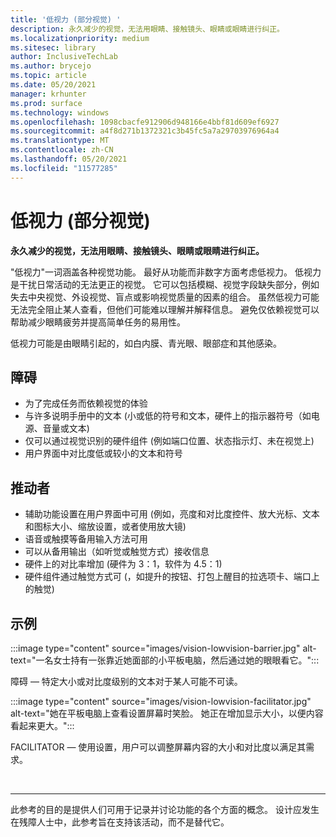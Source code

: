 ```yaml
---
title: '低视力 (部分视觉) '
description: 永久减少的视觉，无法用眼睛、接触镜头、眼睛或眼睛进行纠正。
ms.localizationpriority: medium
ms.sitesec: library
author: InclusiveTechLab
ms.author: brycejo
ms.topic: article
ms.date: 05/20/2021
manager: krhunter
ms.prod: surface
ms.technology: windows
ms.openlocfilehash: 1098cbacfe912906d948166e4bbf81d609ef6927
ms.sourcegitcommit: a4f8d271b1372321c3b45fc5a7a29703976964a4
ms.translationtype: MT
ms.contentlocale: zh-CN
ms.lasthandoff: 05/20/2021
ms.locfileid: "11577285"
---
```

# <a name="low-vision-partially-sighted"></a>低视力 (部分视觉) 

**永久减少的视觉，无法用眼睛、接触镜头、眼睛或眼睛进行纠正。**

"低视力"一词涵盖各种视觉功能。 最好从功能而非数字方面考虑低视力。 低视力是干扰日常活动的无法更正的视觉。 它可以包括模糊、视觉字段缺失部分，例如失去中央视觉、外设视觉、盲点或影响视觉质量的因素的组合。 虽然低视力可能无法完全阻止某人查看，但他们可能难以理解并解释信息。 避免仅依赖视觉可以帮助减少眼睛疲劳并提高简单任务的易用性。

低视力可能是由眼睛引起的，如白内膜、青光眼、眼部症和其他感染。

## <a name="barriers"></a>障碍
* 为了完成任务而依赖视觉的体验
* 与许多说明手册中的文本 (小或低的符号和文本，硬件上的指示器符号（如电源、音量或文本) 
* 仅可以通过视觉识别的硬件组件 (例如端口位置、状态指示灯、未在视觉上) 
* 用户界面中对比度低或较小的文本和符号

## <a name="facilitators"></a>推动者
* 辅助功能设置在用户界面中可用 (例如，亮度和对比度控件、放大光标、文本和图标大小、缩放设置，或者使用放大镜) 
* 语音或触摸等备用输入方法可用
* 可以从备用输出（如听觉或触觉方式）接收信息
* 硬件上的对比率增加 (硬件为 3：1，软件为 4.5：1) 
* 硬件组件通过触觉方式可 (，如提升的按钮、打包上醒目的拉选项卡、端口上的触觉) 


## <a name="examples"></a>示例

:::image type="content" source="images/vision-lowvision-barrier.jpg" alt-text="一名女士持有一张靠近她面部的小平板电脑，然后通过她的眼眼看它。":::

障碍 — 特定大小或对比度级别的文本对于某人可能不可读。

:::image type="content" source="images/vision-lowvision-facilitator.jpg" alt-text="她在平板电脑上查看设置屏幕时笑脸。 她正在增加显示大小，以便内容看起来更大。":::

FACILITATOR — 使用设置，用户可以调整屏幕内容的大小和对比度以满足其需求。 

&nbsp;

[comment]: # (Footer 语句)
___
此参考的目的是提供人们可用于记录并讨论功能的各个方面的概念。 设计应发生在残障人士中，此参考旨在支持该活动，而不是替代它。 